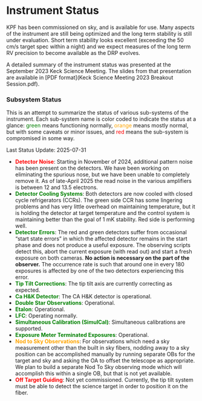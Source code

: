 # Instrument Status

KPF has been commissioned on sky, and is available for use. Many aspects of the instrument are still being optimized and the long term stability is still under evaluation. Short term stability looks excellent (exceeding the 50 cm/s target spec within a night) and we expect measures of the long term RV precision to become available as the DRP evolves.

A detailed summary of the instrument status was presented at the September 2023 Keck Science Meeting. The slides from that presentation are available in [PDF format](Keck Science Meeting 2023 Breakout Session.pdf).

### Subsystem Status

This is an attempt to summarize the status of various sub-systems of the instrument.  Each sub-system name is color coded to indicate the status at a glance: <font color="green">green</font> means functioning normally, <font color="orange">orange</font> means mostly normal, but with some caveats or minor issues, and <font color="red">red</font> means the sub-system is compromised in some way.

Last Status Update: 2025-07-31

- **<font color="red">Detector Noise</font>**: Starting in November of 2024, additional pattern noise has been present on the detectors.  We have been working on eliminating the spurious nose, but we have been unable to completely remove it.  As of late-April 2025 the read noise in the various amplifiers is between 12 and 13.5 electrons.
- **<font color="green">Detector Cooling Systems</font>**: Both detectors are now cooled with closed cycle refrigerators (CCRs). The green side CCR has some lingering problems and has very little overhead on maintaining temperature, but it is holding the detector at target temperature and the control system is maintaining better than the goal of 1 mK stability.  Red side is performing well.
- **<font color="green">Detector Errors</font>**: The red and green detectors suffer from occasional “start state errors” in which the affected detector remains in the start phase and does not produce a useful exposure. The observing scripts detect this, abort the current exposure (with read out) and start a fresh exposure on both cameras. **No action is necessary on the part of the observer.**  The occurrence rate is such that around one in every 180 exposures is affected by one of the two detectors experiencing this error.
- **<font color="green">Tip Tilt Corrections</font>**: The tip tilt axis are currently correcting as expected.
- **<font color="green">Ca H&K Detector</font>**: The CA H&K detector is operational.
- **<font color="green">Double Star Observations</font>**: Operational.
- **<font color="green">Etalon</font>**: Operational.
- **<font color="green">LFC</font>**: Operating normally. 
- **<font color="green">Simultaneous Calibration (SimulCal)</font>**: Simultaneous calibrations are supported.
- **<font color="green">Exposure Meter Terminated Exposures</font>**: Operational.
- **<font color="orange">Nod to Sky Observations</font>**: For observations which need a sky measurement other than the built in sky fibers, nodding away to a sky position can be accomplished manually by running separate OBs for the target and sky and asking the OA to offset the telescope as appropriate.  We plan to build a separate Nod To Sky observing mode which will accomplish this within a single OB, but that is not yet available.
- **<font color="red">Off Target Guiding</font>**: Not yet commissioned.  Currently, the tip tilt system must be able to detect the science target in order to position it on the fiber.
